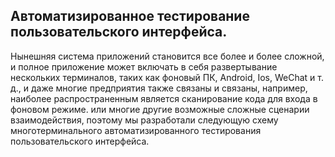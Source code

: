 
## Автоматизированное тестирование пользовательского интерфейса.
Нынешняя система приложений становится все более и более сложной, и полное приложение может включать в себя развертывание нескольких терминалов, таких как фоновый ПК, Android, Ios, WeChat и т. д., и даже многие предприятия также связаны и связаны, например, наиболее распространенным является сканирование кода для входа в фоновом режиме.
или многие другие возможные сложные сценарии взаимодействия, поэтому мы разработали следующую схему многотерминального автоматизированного тестирования пользовательского интерфейса.

